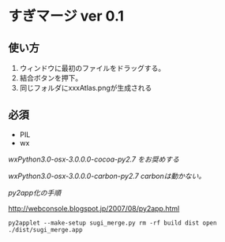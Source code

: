 すぎマージ ver 0.1
===

使い方
--

1. ウィンドウに最初のファイルをドラッグする。
2. 結合ボタンを押下。
3. 同じフォルダにxxxAtlas.pngが生成される


必須
---
* PIL
* wx

_wxPython3.0-osx-3.0.0.0-cocoa-py2.7 をお奨めする_

_wxPython3.0-osx-3.0.0.0-carbon-py2.7 carbonは動かない。_

*py2app化の手順*

http://webconsole.blogspot.jp/2007/08/py2app.html

`py2applet --make-setup sugi_merge.py
rm -rf build dist
open ./dist/sugi_merge.app`


